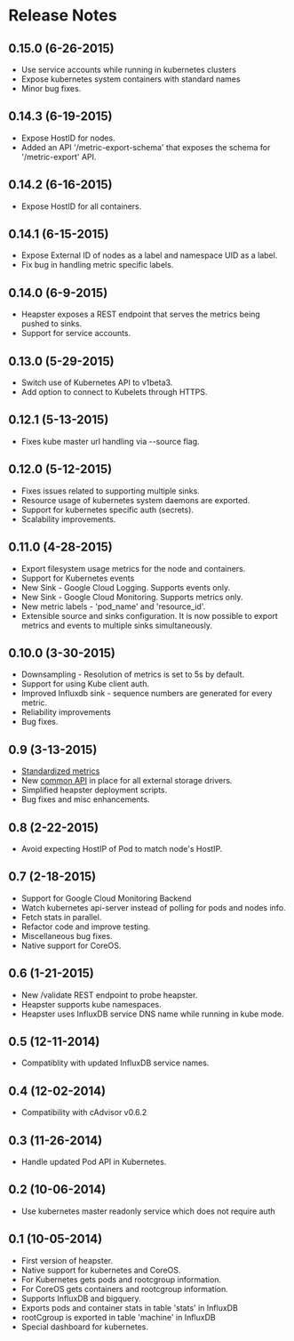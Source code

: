 # Release Notes

## 0.15.0 (6-26-2015)
- Use service accounts while running in kubernetes clusters
- Expose kubernetes system containers with standard names
- Minor bug fixes.

## 0.14.3 (6-19-2015)
- Expose HostID for nodes. 
- Added an API '/metric-export-schema' that exposes the schema for '/metric-export' API.

## 0.14.2 (6-16-2015)
- Expose HostID for all containers.

## 0.14.1 (6-15-2015)
- Expose External ID of nodes as a label and namespace UID as a label.
- Fix bug in handling metric specific labels.

## 0.14.0 (6-9-2015)
- Heapster exposes a REST endpoint that serves the metrics being pushed to sinks.
- Support for service accounts.

## 0.13.0 (5-29-2015)
- Switch use of Kubernetes API to v1beta3.
- Add option to connect to Kubelets through HTTPS.

## 0.12.1 (5-13-2015)
- Fixes kube master url handling via --source flag.

## 0.12.0 (5-12-2015)
- Fixes issues related to supporting multiple sinks.
- Resource usage of kubernetes system daemons are exported.
- Support for kubernetes specific auth (secrets).
- Scalability improvements.

## 0.11.0 (4-28-2015)
- Export filesystem usage metrics for the node and containers.
- Support for Kubernetes events
- New Sink - Google Cloud Logging. Supports events only.
- New Sink - Google Cloud Monitoring. Supports metrics only.
- New metric labels - 'pod_name' and 'resource_id'.
- Extensible source and sinks configuration. It is now possible to export metrics and events to multiple sinks simultaneously.

## 0.10.0 (3-30-2015)
- Downsampling - Resolution of metrics is set to 5s by default.
- Support for using Kube client auth.
- Improved Influxdb sink - sequence numbers are generated for every metric.
- Reliability improvements
- Bug fixes.

## 0.9 (3-13-2015)
- [Standardized metrics](sinks/api/supported_metrics.go)
- New [common API](sinks/api/types.go) in place for all external storage drivers.
- Simplified heapster deployment scripts.
- Bug fixes and misc enhancements.

## 0.8 (2-22-2015)
- Avoid expecting HostIP of Pod to match node's HostIP. 

## 0.7 (2-18-2015)
- Support for Google Cloud Monitoring Backend
- Watch kubernetes api-server instead of polling for pods and nodes info.
- Fetch stats in parallel.
- Refactor code and improve testing.
- Miscellaneous bug fixes.
- Native support for CoreOS.

## 0.6 (1-21-2015)
- New /validate REST endpoint to probe heapster.
- Heapster supports kube namespaces.
- Heapster uses InfluxDB service DNS name while running in kube mode.

## 0.5 (12-11-2014)
- Compatiblity with updated InfluxDB service names.

## 0.4 (12-02-2014)
- Compatibility with cAdvisor v0.6.2

## 0.3 (11-26-2014)
- Handle updated Pod API in Kubernetes.

## 0.2 (10-06-2014)
- Use kubernetes master readonly service which does not require auth

## 0.1 (10-05-2014)
- First version of heapster.
- Native support for kubernetes and CoreOS.
- For Kubernetes gets pods and rootcgroup information.
- For CoreOS gets containers and rootcgroup information.
- Supports InfluxDB and bigquery.
- Exports pods and container stats in table 'stats' in InfluxDB
- rootCgroup is exported in table 'machine' in InfluxDB
- Special dashboard for kubernetes.
